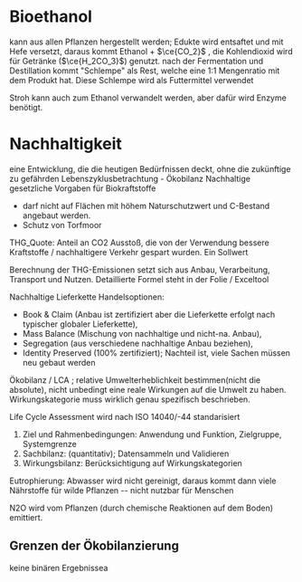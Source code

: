 # Bioethanol
kann aus allen Pflanzen hergestellt werden; 
Edukte wird entsaftet und mit Hefe versetzt, daraus kommt Ethanol + $\ce{CO_2}$ , die Kohlendioxid wird für Getränke ($\ce{H_2CO_3}$) genutzt.
nach der Fermentation und Destillation kommt "Schlempe" als Rest, welche eine 1:1 Mengenratio mit dem Produkt hat. Diese Schlempe wird als Futtermittel verwendet

Stroh kann auch zum Ethanol verwandelt werden, aber dafür wird Enzyme benötigt.

# Nachhaltigkeit
eine Entwicklung, die die heutigen Bedürfnissen deckt, ohne die zukünftige zu gefährden
Lebenszyklusbetrachtung - Ökobilanz
Nachhaltige gesetzliche Vorgaben für Biokraftstoffe
- darf nicht auf Flächen mit höhem Naturschutzwert und C-Bestand angebaut werden.
- Schutz von Torfmoor

THG_Quote: Anteil an CO2 Ausstoß, die von der Verwendung bessere Kraftstoffe / nachhaltigere Verkehr gespart wurden. Ein Sollwert

Berechnung der THG-Emissionen setzt sich aus Anbau, Verarbeitung, Transport und Nutzen. Detaillierte Formel steht in der Folie / Exceltool

Nachhaltige Lieferkette Handelsoptionen: 
- Book & Claim (Anbau ist zertifiziert aber die Lieferkette erfolgt nach typischer globaler Lieferkette),
- Mass Balance (Mischung von nachhaltige und nicht-na. Anbau), 
- Segregation (aus verschiedene nachhaltige Anbau beziehen), 
- Identity Preserved (100% zertifiziert); Nachteil ist, viele Sachen müssen neu gebaut werden

Ökobilanz / LCA ; relative Umwelterheblichkeit bestimmen(nicht die absolute), nicht unbedingt eine reale Wirkungen auf die Umwelt zu haben. Wirkungskategorie muss wirklich genau spezifisch beschrieben.

Life Cycle Assessment wird nach ISO 14040/-44 standarisiert
1. Ziel und Rahmenbedingungen: Anwendung und Funktion, Zielgruppe, Systemgrenze
2. Sachbilanz: (quantitativ); Datensammeln und Validieren
3. Wirkungsbilanz: Berücksichtigung auf Wirkungskategorien

Eutrophierung: Abwasser wird nicht gereinigt, daraus kommt dann viele Nährstoffe für wilde Pflanzen -- nicht nutzbar für Menschen

N2O wird vom Pflanzen (durch chemische Reaktionen auf dem Boden) emittiert.

## Grenzen der Ökobilanzierung
keine binären Ergebnissea